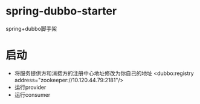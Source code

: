 # spring-dubbo-starter
spring+dubbo脚手架

# 启动
- 将服务提供方和消费方的注册中心地址修改为你自己的地址 <dubbo:registry address="zookeeper://10.120.44.79:2181"/>
- 运行provider
- 运行consumer